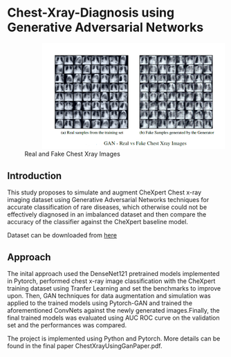 # Chest-Xray-Diagnosis using Generative Adversarial Networks
<figure>
 <div>
   <img src="Images/real_fake_img.png" width="500" hspace="40"></div>
  <div> Real and Fake Chest Xray Images </div>
  </figure>
  


## Introduction

This study proposes to simulate and augment CheXpert Chest x-ray imaging dataset using Generative Adversarial Networks techniques
for accurate classification of rare diseases, which otherwise could not be effectively diagnosed in an imbalanced
dataset and then compare the accuracy of the classifier against the CheXpert baseline model.

Dataset can be downloaded from [here](https://stanfordmlgroup.github.io/competitions/chexpert/)

## Approach

The inital approach used the DenseNet121 pretrained models implemented in Pytorch, performed chest x-ray image classification with the CheXpert training dataset using Tranfer Learning and set the benchmarks to improve upon. Then, GAN techniques for data augmentation
and simulation was applied to the trained models using Pytorch-GAN and trained the aforementioned ConvNets against the newly generated images.Finally, the final trained models was evaluated using AUC ROC curve on the validation set and the performances was compared.

The project is implemented using Python and Pytorch. More details can be found in the final paper ChestXrayUsingGanPaper.pdf.


